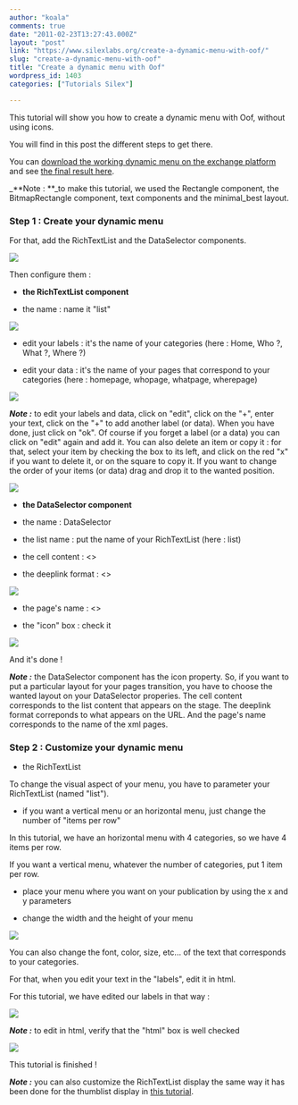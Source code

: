 ```yaml
---
author: "koala"
comments: true
date: "2011-02-23T13:27:43.000Z"
layout: "post"
link: "https://www.silexlabs.org/create-a-dynamic-menu-with-oof/"
slug: "create-a-dynamic-menu-with-oof"
title: "Create a dynamic menu with Oof"
wordpress_id: 1403
categories: ["Tutorials Silex"]

---
```

This tutorial will show you how to create a dynamic menu with Oof, without using icons.

You will find in this post the different steps to get there.

You can [download the working dynamic menu on the exchange platform](https://www.silexlabs.org/?p=2562) and see [the final result here](http://silexprod.com/tutorial.dynamic.menu).

_**<!-- more -->Note : **_to make this tutorial, we used the Rectangle component, the BitmapRectangle component, text components and the minimal_best layout.


### Step 1 : Create your dynamic menu


For that, add the RichTextList and the DataSelector components.

![](https://www.silexlabs.org/wp-content/uploads/2011/02/add-the-components.png)

Then configure them :




  * **the RichTextList component**


* the name : name it "list"

![](https://www.silexlabs.org/wp-content/uploads/2011/02/rename-your-RichTextList.png)

* edit your labels : it's the name of your categories (here : Home, Who ?, What ?, Where ?)

* edit your data : it's the name of your pages that correspond to your categories (here : homepage, whopage, whatpage, wherepage)

![](https://www.silexlabs.org/wp-content/uploads/2011/02/list-properties.png)

_**Note :**_ to edit your labels and data, click on "edit", click on the "+", enter your text, click on the "+" to add another label (or data). When you have done, just click on "ok". Of course if you forget a label (or a data) you can click on "edit" again and add it. You can also delete an item or copy it : for that, select your item by checking the box to its left, and click on the red "x" if you want to delete it, or on the square to copy it. If you want to change the order of your items (or data) drag and drop it to the wanted position.

![](https://www.silexlabs.org/wp-content/uploads/2011/02/edit-labels.png)




  * **the DataSelector component**


* the name : DataSelector

* the list name : put the name of your RichTextList (here : list)

* the cell content : <<label>>

* the deeplink format : <<data>>

![](https://www.silexlabs.org/wp-content/uploads/2011/02/DataSelector-properties.png)

* the page's name : <<data>>

* the "icon" box : check it

![](https://www.silexlabs.org/wp-content/uploads/2011/02/data-selector-properties-2.png)

And it's done !

_**Note :**_ the DataSelector component has the icon property. So, if you want to put a particular layout for your pages transition, you have to choose the wanted layout on your DataSelector properies.
The cell content corresponds to the list content that appears on the stage.
The deeplink format correponds to what appears on the URL. And the page's name corresponds to the name of the xml pages.


### Step 2 : Customize your dynamic menu






  * the RichTextList


To change the visual aspect of your menu, you have to parameter your RichTextList (named "list").

* if you want a vertical menu or an horizontal menu, just change the number of "items per row"

In this tutorial, we have an horizontal menu with 4 categories, so we have 4 items per row.

If you want a vertical menu, whatever the number of categories, put 1 item per row.

* place your menu where you want on your publication by using the x and y parameters

* change the width and the height of your menu

![](https://www.silexlabs.org/wp-content/uploads/2011/02/list-visual-parameters1.png)

You can also change the font, color, size, etc... of the text that corresponds to your categories.

For that, when you edit your text in the "labels", edit it in html.

For this tutorial, we have edited our labels in that way :

![](https://www.silexlabs.org/wp-content/uploads/2011/02/edit-your-text-label-in-html.png)

_**Note :**_ to edit in html, verify that the "html" box is well checked

![](https://www.silexlabs.org/wp-content/uploads/2011/02/html-box.png)

This tutorial is finished !

_**Note :**_ you can also customize the RichTextList display the same way it has been done for the thumblist display in [this tutorial](https://www.silexlabs.org/?p=1336).

